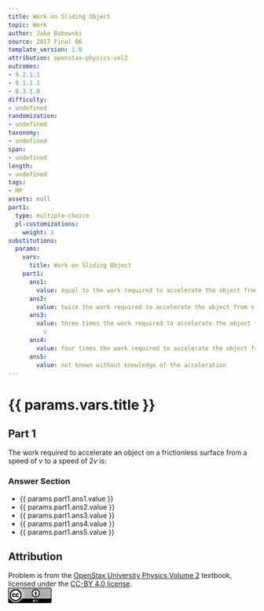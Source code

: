 ```yaml
---
title: Work on Sliding Object
topic: Work
author: Jake Bobowski
source: 2017 Final Q6
template_version: 1.0
attribution: openstax-physics-vol2
outcomes:
- 9.2.1.1
- 9.1.1.1
- 8.3.1.0
difficulty:
- undefined
randomization:
- undefined
taxonomy:
- undefined
span:
- undefined
length:
- undefined
tags:
- MP
assets: null
part1:
  type: multiple-choice
  pl-customizations:
    weight: 1
substitutions:
  params:
    vars:
      title: Work on Sliding Object
    part1:
      ans1:
        value: equal to the work required to accelerate the object from v = 0 to v
      ans2:
        value: twice the work required to accelerate the object from v = 0 to v
      ans3:
        value: three times the work required to accelerate the object from v = 0 to
          v
      ans4:
        value: four times the work required to accelerate the object from 2v to 3v
      ans5:
        value: not known without knowledge of the acceleration
---
```

# {{ params.vars.title }}

## Part 1

The work required to accelerate an object on a frictionless surface from a speed of $v$ to a speed of $2v$ is:

### Answer Section

- {{ params.part1.ans1.value }}
- {{ params.part1.ans2.value }}
- {{ params.part1.ans3.value }}
- {{ params.part1.ans4.value }}
- {{ params.part1.ans5.value }}

## Attribution

Problem is from the [OpenStax University Physics Volume 2](https://openstax.org/details/books/university-physics-volume-2) textbook, licensed under the [CC-BY 4.0 license](https://creativecommons.org/licenses/by/4.0/).<br>![Image representing the Creative Commons 4.0 BY license.](https://raw.githubusercontent.com/firasm/bits/master/by.png)